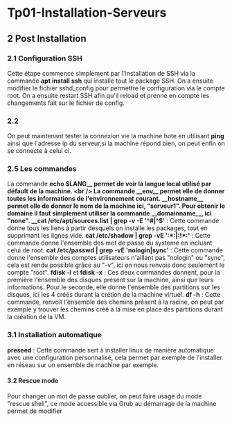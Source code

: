 # Tp01-Installation-Serveurs

## 2 Post Installation

### 2.1 Configuration SSH
Cette étape commence simplement par l'installation de SSH via la commande __apt install ssh__ qui installe tout le package SSH. On a ensuite modifier le fichier sshd_config pour permettre le configuration via le compte root. On a ensuite restart SSH afin qu'il reload et prenne en compte les changements fait sur le fichier de config.

### 2.2 
On peut maintenant tester la connexion vie la machine hote en utilisant __ping__ ainsi que l'adresse ip du serveur,si la machine répond bien, on peut enfin on se connecte à celui ci. 

### 2.5 Les commandes
La commande __echo $LANG__ permet de voir la langue local utilisé par défault de la machine. <br />
La commande __env__ permet elle de donner toutes les informations de l'environnement courant.
__hostname__ permet elle de donner le nom de la machine ici, "serveur1".
Pour obtenir le domaine il faut simplement utiliser la commande __domainname__, ici "none".
__cat /etc/apt/sources.list | grep -v -E '^#|^$'__ : Cette commande donne tous les liens à partir desquels on installe les packages, tout en supprimant les lignes vide.
__cat /etc/shadow | grep -vE ':\*:|:!\*:'__  : Cette commande donne l'ensemble des mot de passe du systeme en incluant celui de root.
__cat /etc/passwd | grep -vE 'nologin|sync'__ : Cette commande donne l'ensemble des comptes utilisateurs n'aillant pas "nologin" ou "sync", cela est rendu possible grâce au "-v", ici on nous renvois donc seulement le compte "root".
__fdisk -l__ et __fdisk -x__ : Ces deux commandes donnent, pour la première l'ensemble des disques présent sur la machine, ainsi que leurs informations. Pour le seconde, elle donne l'ensemble des partitions sur les disques, ici les 4 créés durant la crétion de la machine virtuel.
__df -h__ : Cette commande, renvoit l'ensemble des chemins présent à la racine, on peut par exemple y trouver les chemins créé à la mise en place des partitions durant la création de la VM.

 ### 3.1 Installation automatique
 __preseed__ : Cette commande sert à installer linux de manière automatique avec une configuration personnalisé, cela permet par exemple de l'installer en réseau sur un ensemble de machine par exemple.

 #### 3.2 Rescue mode
 Pour changer un mot de passe oublier, on peut faire usage du mode "rescue shell", ce mode accessible via Grub au démarrage de la machine permet de modifier 
